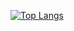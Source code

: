 [![Top Langs](https://github-readme-stats.vercel.app/api/top-langs/?username=janyris&layout=compact&theme=cobalt)](https://github.com/janyris/github-readme-stats)



